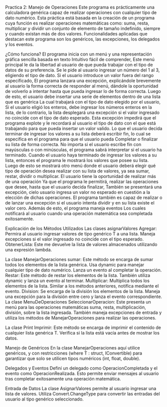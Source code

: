Practica 2: Manejo de Operaciones 
Este programa es prácticamente una calculadora genérica capaz de realizar operaciones con cualquier tipo de dato numérico. Esta práctica está basada en la creación de un programa cuya función es realizar operaciones matemáticas como: suma, resta, multiplicar y dividir un conjunto de elemento de tamaño indefinido, siempre y cuando existan más de dos valores. Funcionalidades aplicadas que destacan este programa son los genéricos, las excepciones, los delegados y los eventos. 

¿Cómo funciona?
El programa inicia con un menú y una representación gráfica sencilla basada en texto Intuitivo fácil de comprender, Este menú principal le da la libertad al usuario de que pueda trabajar con el tipo de datos de su preferencia.
Se le pide al usuario ingresar un número del 1 al 3, eligiendo el tipo de dato. 
Si el usuario introduce un valor fuera del rango especificado, El programa lanzara una excepción, explicándole brevemente al usuario la forma correcta de responder al menú, dándole la oportunidad de volverlo a intentar hasta que pueda ingresar lo de forma correcta.
Luego de esto, el usuario debe insertar una serie de elementos dentro de una lista que es genérica La cual trabajará con el tipo de dato elegido por el usuario, Si el usuario eligió los enteros, debe ingresar los números enteros en la lista, de lo contrario, la lista desplegará una excepción si el valor ingresado no coincide con el tipo de dato esperado.
Esta excepción impedirá que el programa explote y le recordará al usuario el tipo de dato con el que está trabajando para que pueda insertar un valor valido. 
Lo que el usuario decida terminar de ingresar los valores a su lista deberá escribir fin, lo cual se especifica en el programa para que el usuario pueda Completar o finalizar su lista de forma correcta. No importa si el usuario escribe fin con mayúsculas o con minúsculas, el programa sabrá interpretar si el usuario ha terminado. 
Cuando el usuario haya terminado de ingresar los valores a su lista, entonces el programa le mostrará los valores que posee su lista.
Luego de esto se mostrará otro menú donde el usuario deberá elegir qué tipo de operación desea realizar con su lista de valores, ya sea sumar, restar, dividir o multiplicar. El usuario tiene la oportunidad de realizar más de una operación Ya que el programa le permitirá, realizar las operaciones que desee, hasta que el usuario decida finalizar, También se presentará una excepción, cielo usuario ingresa un valor no esperado en cuestión a la elección de dichas operaciones. El programa también es capaz de realizar o de lanzar una excepción si el usuario intenta dividir y en su lista existe el valor cero. Además de esto, el programa maneja eventos Los cuales notificará al usuario cuando una operación matemática sea completada exitosamente. 

Explicación de los Métodos Utilizados
Las clases asignarValores<T>
Agregar: Permira al usuario ingresar valores de tipo genérico T a una lista. Maneja excepciones si el valor ingresado no coincide con el tipo esperado.
ObtenerLista: Este me devuelve la lista de valores almacenados utilizando una expresión lambda.

La clase ManejarOperaciones<T>
sumar: Este método se encarga de sumar todos los elementos de la lista genérica. Usa dynamic para manejar cualquier tipo de dato numérico. Lanza un evento al completar la operación.
Restar: Este método de restar los elementos de la lista. También utiliza dynamic y lanza un evento al terminar.
Multiplicar: Multiplica todos los elementos de la lista. Similar a los métodos anteriores, notifica mediante el evento. 
Division: Se encarga de la división los elementos de la lista. Maneja una excepción para la división entre cero y lanza el evento correspondiente. 
La clase MenuDeOperaciones
SeleccionarOperacion: Este presenta un menú para las operaciones matemáticas suma, resta, multiplicación, división, sobre la lista ingresada. También maneja excepciones de entrada y utiliza los métodos de ManejarOperaciones<T> para realizar las operaciones.

La clase Print
Imprimir<T>: Este método se encarga de imprimir el contenido de cualquier lista genérica T. Verifica si la lista está vacía antes de mostrar los datos.

Manejo de Genéricos
En la clase ManejarOperaciones<T>  aquí utilice genéricos, y con restricciones (where T : struct, IConvertible) para garantizar que solo se utilicen tipos numéricos (int, float, double).

Delegados y Eventos
Definí un delegado como OperacionCompletada y el evento como  OperacionRealizada. Esto permite enviar mensajes al usuario tras completar exitosamente una operación matemática.

Entrada de Datos 
La clase AsignarValores<T> permite al usuario ingresar una lista de valores. Utiliza Convert.ChangeType para convertir las entradas del usuario al tipo genérico seleccionado. 
